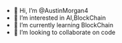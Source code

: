 - 👋 Hi, I’m @AustinMorgan4
- 👀 I’m interested in AI,BlockChain
- 🌱 I’m currently learning BlockChain
- 💞️ I’m looking to collaborate on code

<!---
AustinMorgan4/AustinMorgan4 is a ✨ special ✨ repository because its `README.md` (this file) appears on your GitHub profile.
You can click the Preview link to take a look at your changes.
--->
